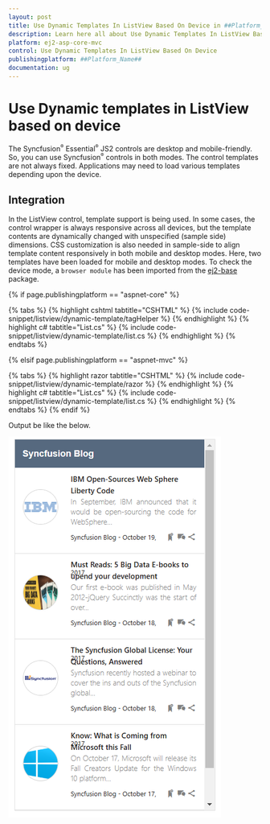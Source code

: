 ```yaml
---
layout: post
title: Use Dynamic Templates In ListView Based On Device in ##Platform_Name## ListView Control
description: Learn here all about Use Dynamic Templates In ListView Based On Device in Syncfusion ##Platform_Name## ListView control of syncfusion and more.
platform: ej2-asp-core-mvc
control: Use Dynamic Templates In ListView Based On Device
publishingplatform: ##Platform_Name##
documentation: ug
---
```


# Use Dynamic templates in ListView based on device

The Syncfusion<sup style="font-size:70%">&reg;</sup> Essential<sup style="font-size:70%">&reg;</sup> JS2 controls are desktop and mobile-friendly. So, you can use Syncfusion<sup style="font-size:70%">&reg;</sup> controls in both modes. The control templates are not always fixed. Applications may need to load various templates depending upon the device.

## Integration

In the ListView control, template support is being used. In some cases, the control wrapper is always responsive across all devices, but the template contents are dynamically changed with unspecified (sample side) dimensions. CSS customization is also needed in sample-side to align template content responsively in both mobile and desktop modes. Here, two templates have been loaded for mobile and desktop modes. To check the device mode, a `browser module` has been imported from the [ej2-base](https://ej2.syncfusion.com/documentation/api/base/overview/) package.

{% if page.publishingplatform == "aspnet-core" %}

{% tabs %}
{% highlight cshtml tabtitle="CSHTML" %}
{% include code-snippet/listview/dynamic-template/tagHelper %}
{% endhighlight %}
{% highlight c# tabtitle="List.cs" %}
{% include code-snippet/listview/dynamic-template/list.cs %}
{% endhighlight %}
{% endtabs %}

{% elsif page.publishingplatform == "aspnet-mvc" %}

{% tabs %}
{% highlight razor tabtitle="CSHTML" %}
{% include code-snippet/listview/dynamic-template/razor %}
{% endhighlight %}
{% highlight c# tabtitle="List.cs" %}
{% include code-snippet/listview/dynamic-template/list.cs %}
{% endhighlight %}
{% endtabs %}
{% endif %}

Output be like the below.

![ListView - Dynamic Template](../images/dynamic-template.png)
